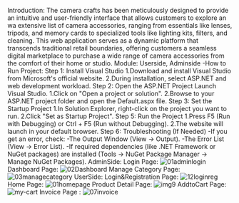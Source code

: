 Introduction:
 The camera crafts has been meticulously designed to provide an 
intuitive and user-friendly interface that allows customers to explore an wa 
extensive list of camera accessories, ranging from essentials like lenses, 
tripods, and memory cards to specialized tools like lighting kits, filters, and 
cleaning. This web application serves as a dynamic platform that transcends 
traditional retail boundaries, offering customers a seamless digital 
marketplace to purchase a wide range of camera accessories from the 
comfort of their home or studio.
Module:
Userside, 
Adminside
-How to Run Project:
Step 1: Install Visual Studio
1.Download and install Visual Studio from Microsoft's official website.
2.During installation, select ASP.NET and web development workload.
Step 2: Open the ASP.NET Project
Launch Visual Studio.
1.Click on "Open a project or solution".
2.Browse to your ASP.NET project folder and open the Default.aspx file.
Step 3: Set the Startup Project
1.In Solution Explorer, right-click on the project you want to run.
2.Click "Set as Startup Project".
Step 5: Run the Project
1.Press F5 (Run with Debugging) or Ctrl + F5 (Run without Debugging).
2.The website will launch in your default browser.
Step 6: Troubleshooting (If Needed)
-If you get an error, check:
-The Output Window (View → Output).
-The Error List (View → Error List).
-If required dependencies (like .NET Framework or NuGet packages) are installed (Tools → NuGet Package Manager → Manage NuGet Packages).
AdminSide:
Login Page:
![01adminlogin](https://github.com/user-attachments/assets/2726999d-36fa-4086-9a90-32817af2dfd8)
Dashboard Page:
![02Dashboard](https://github.com/user-attachments/assets/17bd3fec-6744-4664-b890-ce4532946d3c)
Manage Category Page:
![03managecategory](https://github.com/user-attachments/assets/4eb5ef2a-f3db-4380-921b-b8ff63c610d3)
UserSide:
Login&Registration Page:
![12loginreg](https://github.com/user-attachments/assets/367c40a2-06df-41b0-9713-d66a882c87d9)
Home Page:
![01homepage](https://github.com/user-attachments/assets/0c3f8287-4c17-42f8-ace4-336355e81353)
Product Detail Page:
![img9](https://github.com/user-attachments/assets/549b1310-ba69-4a51-9857-92c6dc43bfb6)
AddtoCart Page:
![my-cart](https://github.com/user-attachments/assets/21177a50-53cd-4645-a786-f1024b8fecbd)
Invoice Page :
![07invoice](https://github.com/user-attachments/assets/687cd3c7-1f0b-41ab-9b8b-21c57587acb7)









